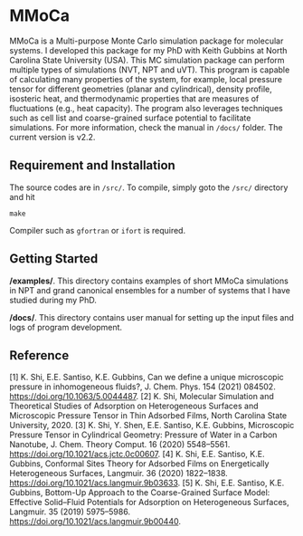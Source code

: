 # MMoCa
MMoCa is a Multi-purpose Monte Carlo simulation package for molecular systems. I developed this package for my PhD with Keith Gubbins at North Carolina State University (USA). This MC simulation package can perform multiple types of simulations (NVT, NPT and uVT). This program is capable of calculating many properties of the system, for example, local pressure tensor for different geometries (planar and cylindrical), density profile, isosteric heat, and thermodynamic properties that are measures of fluctuations (e.g., heat capacity). The program also leverages techniques such as cell list and coarse-grained surface potential to facilitate simulations. For more information, check the manual in ```/docs/``` folder. The current version is v2.2.

## Requirement and Installation 
The source codes are in ```/src/```. To compile, simply goto the ```/src/``` directory and hit

```make```

Compiler such as ```gfortran``` or ```ifort``` is required. 

## Getting Started
**/examples/**. This directory contains examples of short MMoCa simulations in NPT and grand canonical ensembles for a number of systems that I have studied during my PhD. 

**/docs/**. This directory contains user manual for setting up the input files and logs of program development. 

## Reference
[1] K. Shi, E.E. Santiso, K.E. Gubbins, Can we define a unique microscopic pressure in inhomogeneous fluids?, J. Chem. Phys. 154 (2021) 084502. https://doi.org/10.1063/5.0044487.
[2] K. Shi, Molecular Simulation and Theoretical Studies of Adsorption on Heterogeneous Surfaces and Microscopic Pressure Tensor in Thin Adsorbed Films, North Carolina State University, 2020.
[3] K. Shi, Y. Shen, E.E. Santiso, K.E. Gubbins, Microscopic Pressure Tensor in Cylindrical Geometry: Pressure of Water in a Carbon Nanotube, J. Chem. Theory Comput. 16 (2020) 5548–5561. https://doi.org/10.1021/acs.jctc.0c00607.
[4] K. Shi, E.E. Santiso, K.E. Gubbins, Conformal Sites Theory for Adsorbed Films on Energetically Heterogeneous Surfaces, Langmuir. 36 (2020) 1822–1838. https://doi.org/10.1021/acs.langmuir.9b03633.
[5] K. Shi, E.E. Santiso, K.E. Gubbins, Bottom-Up Approach to the Coarse-Grained Surface Model: Effective Solid–Fluid Potentials for Adsorption on Heterogeneous Surfaces, Langmuir. 35 (2019) 5975–5986. https://doi.org/10.1021/acs.langmuir.9b00440.
